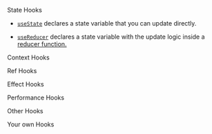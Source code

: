State Hooks 

- [`useState`](https://react.dev/reference/react/useState) declares a state variable that you can update directly.

- [`useReducer`](https://react.dev/reference/react/useReducer) declares a state variable with the update logic inside a [reducer function.](https://react.dev/learn/extracting-state-logic-into-a-reducer)

Context Hooks 



Ref Hooks 



Effect Hooks 



Performance Hooks 



Other Hooks 



Your own Hooks 